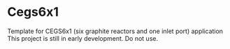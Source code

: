# Cegs6x1
Template for CEGS6x1 (six graphite reactors and one inlet port) application
This project is still in early development. Do not use.